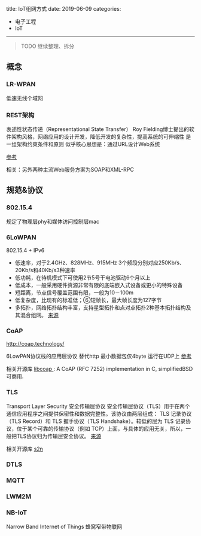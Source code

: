 title: IoT组网方式
date: 2019-06-09
categories:
- 电子工程
- IoT




---

> TODO 继续整理、拆分

## 概念

### LR-WPAN
低速无线个域网

### REST架构
表述性状态传递（Representational State Transfer）
Roy Fielding博士提出的软件架构风格，网络应用的设计开发，降低开发的复杂性，提高系统的可伸缩性
是一组架构约束条件和原则
似乎核心思想是：通过URL设计Web系统

[参考](http://baike.baidu.com/link?url=lN1LXWoHNOhpSPbXah3JCFTN5CZb6j090JtBz75FHIkjOMzu2yQHKw_wztkXYfLplfP3fg3xttNK0AKWbTx85q)

相关：另外两种主流Web服务方案为SOAP和XML-RPC

## 规范&协议
### 802.15.4
规定了物理层phy和媒体访问控制层mac

### 6LoWPAN
802.15.4 + IPv6

* 低速率，对于2.4GHz、828MHz、915MHz 3个频段分别对应250Kb/s、20Kb/s和40Kb/s3种速率
* 低功耗，在待机模式下可使用2节5号干电池驱动6个月以上
* 低成本，一般采用硬件资源非常有限的底端嵌入式设备或更小的特殊设备
* 短距离，节点信号覆盖范围有限，一般为10－100m
* 低复杂度，比现有的标准低；⑥短帧长，最大帧长度为127字节
* 多拓扑，网络拓扑结构丰富，支持星型拓扑和点对点拓扑2种基本拓扑结构及其混合组网。
[来源](http://www.elecfans.com/news/wangluo/20141010355885.html)

### CoAP
http://coap.technology/

6LowPAN协议栈的应用层协议 替代http
最小数据包仅4byte 运行在UDP上
[参考](http://network.chinabyte.com/333/13351333.shtml)

相关开源库 
[libcoap ](https://github.com/obgm/libcoap): A CoAP (RFC 7252) implementation in C, simplifiedBSD可商用.

### TLS
Transport Layer Security 安全传输层协议
安全传输层协议（TLS）用于在两个通信应用程序之间提供保密性和数据完整性。该协议由两层组成： TLS 记录协议（TLS Record）和 TLS 握手协议（TLS Handshake）。较低的层为 TLS 记录协议，位于某个可靠的传输协议（例如 TCP）上面，与具体的应用无关，所以，一般把TLS协议归为传输层安全协议。
[来源](http://baike.baidu.com/link?url=9fjHUJTlF1GOaVe-GhRvUCQRIvOPw_imDfNkzK18cX4QsHgkwDw2TNERR3tayelAgh1Op5kYf25d3gh8CDlx9a)

相关开源库 
[s2n](https://github.com/awslabs/s2n)


### DTLS

### MQTT

### LWM2M

### NB-IoT
Narrow Band Internet of Things
蜂窝窄带物联网

